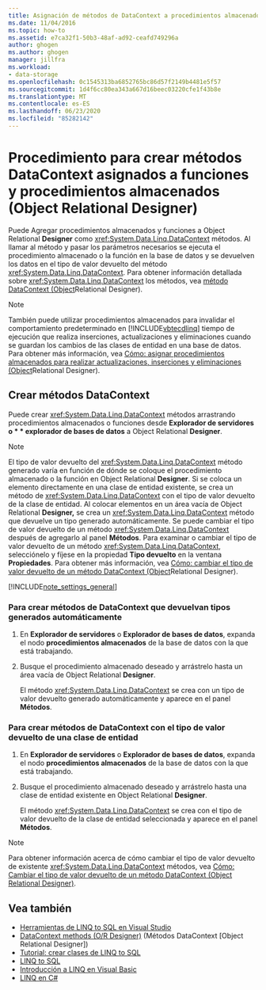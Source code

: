 ```yaml
---
title: Asignación de métodos de DataContext a procedimientos almacenados y funciones (Object Relational Designer)
ms.date: 11/04/2016
ms.topic: how-to
ms.assetid: e7ca32f1-50b3-48af-ad92-ceafd749296a
author: ghogen
ms.author: ghogen
manager: jillfra
ms.workload:
- data-storage
ms.openlocfilehash: 0c1545313ba6852765bc86d57f2149b4481e5f57
ms.sourcegitcommit: 1d4f6cc80ea343a667d16beec03220cfe1f43b8e
ms.translationtype: MT
ms.contentlocale: es-ES
ms.lasthandoff: 06/23/2020
ms.locfileid: "85282142"
---
```

# <a name="how-to-create-datacontext-methods-mapped-to-stored-procedures-and-functions-or-designer"></a>Procedimiento para crear métodos DataContext asignados a funciones y procedimientos almacenados (Object Relational Designer)

Puede Agregar procedimientos almacenados y funciones a Object Relational **Designer** como <xref:System.Data.Linq.DataContext> métodos. Al llamar al método y pasar los parámetros necesarios se ejecuta el procedimiento almacenado o la función en la base de datos y se devuelven los datos en el tipo de valor devuelto del método <xref:System.Data.Linq.DataContext>. Para obtener información detallada sobre <xref:System.Data.Linq.DataContext> los métodos, vea [método DataContext (Object](../data-tools/datacontext-methods-o-r-designer.md)Relational Designer).

> [!NOTE]
> También puede utilizar procedimientos almacenados para invalidar el comportamiento predeterminado en [!INCLUDE[vbtecdlinq](../data-tools/includes/vbtecdlinq_md.md)] tiempo de ejecución que realiza inserciones, actualizaciones y eliminaciones cuando se guardan los cambios de las clases de entidad en una base de datos. Para obtener más información, vea [Cómo: asignar procedimientos almacenados para realizar actualizaciones, inserciones y eliminaciones (Object](../data-tools/how-to-assign-stored-procedures-to-perform-updates-inserts-and-deletes-o-r-designer.md)Relational Designer).

## <a name="create-datacontext-methods"></a>Crear métodos DataContext

Puede crear <xref:System.Data.Linq.DataContext> métodos arrastrando procedimientos almacenados o funciones desde <strong>Explorador de servidores o * * explorador de bases de datos</strong> a Object Relational **Designer**.

> [!NOTE]
> El tipo de valor devuelto del <xref:System.Data.Linq.DataContext> método generado varía en función de dónde se coloque el procedimiento almacenado o la función en Object Relational **Designer**. Si se coloca un elemento directamente en una clase de entidad existente, se crea un método de <xref:System.Data.Linq.DataContext> con el tipo de valor devuelto de la clase de entidad. Al colocar elementos en un área vacía de Object Relational **Designer,** se crea un <xref:System.Data.Linq.DataContext> método que devuelve un tipo generado automáticamente. Se puede cambiar el tipo de valor devuelto de un método <xref:System.Data.Linq.DataContext> después de agregarlo al panel **Métodos**. Para examinar o cambiar el tipo de valor devuelto de un método <xref:System.Data.Linq.DataContext>, selecciónelo y fíjese en la propiedad **Tipo devuelto** en la ventana **Propiedades**. Para obtener más información, vea [Cómo: cambiar el tipo de valor devuelto de un método DataContext (Object](../data-tools/how-to-change-the-return-type-of-a-datacontext-method-o-r-designer.md)Relational Designer).

[!INCLUDE[note_settings_general](../data-tools/includes/note_settings_general_md.md)]

### <a name="to-create-datacontext-methods-that-return-automatically-generated-types"></a>Para crear métodos de DataContext que devuelvan tipos generados automáticamente

1. En **Explorador de servidores** o **Explorador de bases de datos**, expanda el nodo **procedimientos almacenados** de la base de datos con la que está trabajando.

2. Busque el procedimiento almacenado deseado y arrástrelo hasta un área vacía de Object Relational **Designer**.

     El método <xref:System.Data.Linq.DataContext> se crea con un tipo de valor devuelto generado automáticamente y aparece en el panel **Métodos**.

### <a name="to-create-datacontext-methods-that-have-the-return-type-of-an-entity-class"></a>Para crear métodos de DataContext con el tipo de valor devuelto de una clase de entidad

1. En **Explorador de servidores** o **Explorador de bases de datos**, expanda el nodo **procedimientos almacenados** de la base de datos con la que está trabajando.

2. Busque el procedimiento almacenado deseado y arrástrelo hasta una clase de entidad existente en Object Relational **Designer**.

     El método <xref:System.Data.Linq.DataContext> se crea con el tipo de valor devuelto de la clase de entidad seleccionada y aparece en el panel **Métodos**.

> [!NOTE]
> Para obtener información acerca de cómo cambiar el tipo de valor devuelto de existente <xref:System.Data.Linq.DataContext> métodos, vea [Cómo: Cambiar el tipo de valor devuelto de un método DataContext (Object Relational Designer)](../data-tools/how-to-change-the-return-type-of-a-datacontext-method-o-r-designer.md).

## <a name="see-also"></a>Vea también

- [Herramientas de LINQ to SQL en Visual Studio](../data-tools/linq-to-sql-tools-in-visual-studio2.md)
- [DataContext methods (O/R Designer)](../data-tools/datacontext-methods-o-r-designer.md) (Métodos DataContext [Object Relational Designer])
- [Tutorial: crear clases de LINQ to SQL](how-to-create-linq-to-sql-classes-mapped-to-tables-and-views-o-r-designer.md)
- [LINQ to SQL](/dotnet/framework/data/adonet/sql/linq/index)
- [Introducción a LINQ en Visual Basic](/dotnet/visual-basic/programming-guide/language-features/linq/introduction-to-linq)
- [LINQ en C#](/dotnet/csharp/linq/linq-in-csharp)

